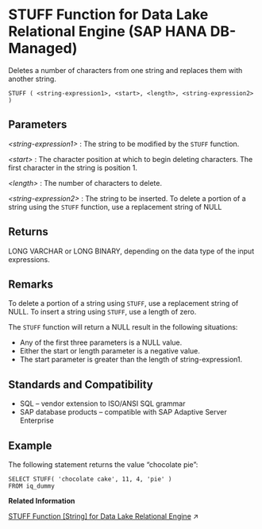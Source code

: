 <!-- loio61e8de5f839d426fb531c723d03acddb -->

# STUFF Function for Data Lake Relational Engine \(SAP HANA DB-Managed\)

Deletes a number of characters from one string and replaces them with another string.



```
STUFF ( <string-expression1>, <start>, <length>, <string-expression2> )
```



<a name="loio61e8de5f839d426fb531c723d03acddb__section_dfk_xr5_vrb"/>

## Parameters

 *<string-expression1\>*
 :   The string to be modified by the `STUFF` function.

  *<start\>*
 :   The character position at which to begin deleting characters. The first character in the string is position 1.

  *<length\>*
 :   The number of characters to delete.

  *<string-expression2\>*
 :   The string to be inserted. To delete a portion of a string using the `STUFF` function, use a replacement string of NULL

 

<a name="loio61e8de5f839d426fb531c723d03acddb__section_uw1_yr5_vrb"/>

## Returns

LONG VARCHAR or LONG BINARY, depending on the data type of the input expressions.



<a name="loio61e8de5f839d426fb531c723d03acddb__section_sgl_yr5_vrb"/>

## Remarks

To delete a portion of a string using `STUFF`, use a replacement string of NULL. To insert a string using `STUFF`, use a length of zero.

The `STUFF` function will return a NULL result in the following situations:

-   Any of the first three parameters is a NULL value.
-   Either the start or length parameter is a negative value.
-   The start parameter is greater than the length of string-expression1.



<a name="loio61e8de5f839d426fb531c723d03acddb__section_lvy_yr5_vrb"/>

## Standards and Compatibility

-   SQL – vendor extension to ISO/ANSI SQL grammar
-   SAP database products – compatible with SAP Adaptive Server Enterprise



<a name="loio61e8de5f839d426fb531c723d03acddb__section_lrn_zr5_vrb"/>

## Example

The following statement returns the value “chocolate pie”:

```
SELECT STUFF( 'chocolate cake', 11, 4, 'pie' )
FROM iq_dummy
```

**Related Information**  


[STUFF Function [String] for Data Lake Relational Engine](https://help.sap.com/viewer/19b3964099384f178ad08f2d348232a9/2023_1_QRC/en-US/a58705b984f21015b314be7887f1392a.html "Deletes a number of characters from one string and replaces them with another string.") :arrow_upper_right:

